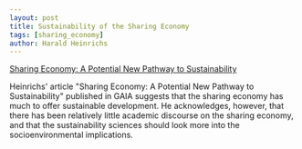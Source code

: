 ```yaml
---
layout: post
title: Sustainability of the Sharing Economy
tags: [sharing_economy]
author: Harald Heinrichs
---
```

[Sharing Economy: A Potential New Pathway to Sustainability](../../../../images/out.pdf)

Heinrichs' article "Sharing Economy: A Potential New Pathway to Sustainability" published in GAIA suggests that the sharing economy has much to offer sustainable development. He acknowledges, however, that there has been relatively little academic discourse on the sharing economy, and that the sustainability sciences should look more into the  socioenvironmental implications.
